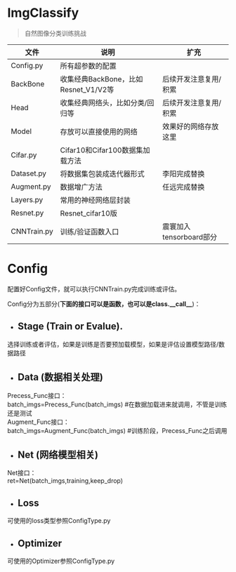 # ImgClassify
>自然图像分类训练挑战

|文件|说明|扩充|
|------|------|------|
|Config.py|所有超参数的配置|
|BackBone|收集经典BackBone，比如Resnet_V1/V2等|后续开发注意复用/积累|
|Head|收集经典网络头，比如分类/回归等|后续开发注意复用/积累|
|Model|存放可以直接使用的网络|效果好的网络存放这里|
|Cifar.py|Cifar10和Cifar100数据集加载方法
|Dataset.py|将数据集包装成迭代器形式|李阳完成替换|
|Augment.py|数据增广方法|任远完成替换
|Layers.py|常用的神经网络层封装
|Resnet.py|Resnet_cifar10版|
|CNNTrain.py|训练/验证函数入口|震寰加入tensorboard部分|

# Config
配置好Config文件，就可以执行CNNTrain.py完成训练或评估。

Config分为五部分(**下面的接口可以是函数，也可以是class.__call\__**)：  
* ## Stage (Train or Evalue).  
选择训练或者评估，如果是训练是否要预加载模型，如果是评估设置模型路径/数据路径
* ## Data (数据相关处理)
Precess_Func接口：  
batch_imgs=Precess_Func(batch_imgs) #在数据加载进来就调用，不管是训练还是测试  
Augment_Func接口：  
batch_imgs=Augment_Func(batch_imgs) #训练阶段，Precess_Func之后调用  
* ## Net (网络模型相关)
Net接口：  
ret=Net(batch_imgs,training,keep_drop)
* ## Loss  
可使用的loss类型参照ConfigType.py  
* ## Optimizer
可使用的Optimizer参照ConfigType.py